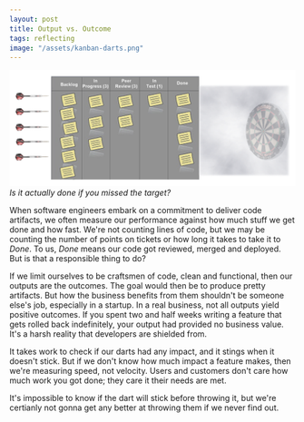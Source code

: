 ```yaml
---
layout: post
title: Output vs. Outcome
tags: reflecting
image: "/assets/kanban-darts.png"
---
```


![Palisades fire](assets/kanban-darts.png) 
_Is it actually done if you missed the target?_

When software engineers embark on a commitment to deliver code artifacts, we often measure our performance against how much stuff we get done and how fast. We're not counting lines of code, but we may be counting the number of points on tickets or how long it takes to take it to _Done_. To us, _Done_ means our code got reviewed, merged and deployed. But is that a responsible thing to do?

If we limit ourselves to be craftsmen of code, clean and functional, then our outputs are the outcomes. The goal would then be to produce pretty artifacts. But how the business benefits from them shouldn't be someone else's job, especially in a startup. In a real business, not all outputs yield positive outcomes. If you spent two and half weeks writing a feature that gets rolled back indefinitely, your output had provided no business value. It's a harsh reality that developers are shielded from.

It takes work to check if our darts had any impact, and it stings when it doesn't stick. But if we don't know how much impact a feature makes, then we're measuring speed, not velocity. Users and customers don't care how much work you got done; they care it their needs are met. 

It's impossible to know if the dart will stick before throwing it, but we're certianly not gonna get any better at throwing them if we never find out.